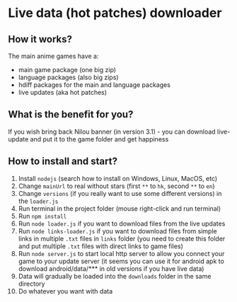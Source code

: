 # Live data (hot patches) downloader
## How it works?
The main anime games have a:
- main game package (one big zip)
- language packages (also big zips)
- hdiff packages for the main and language packages
- live updates (aka hot patches) 

## What is the benefit for you?
If you wish bring back Nilou banner (in version 3.1) - you can download live-update and put it to the game folder and get happiness

## How to install and start?
1) Install `nodejs` (search how to install on Windows, Linux, MacOS, etc)
2) Change `mainUrl` to real without stars (first `**` to `hk`, second `**` to `en`)
3) Change `versions` (if you really want to use some different versions) in the `loader.js`
4) Run terminal in the project folder (mouse right-click and run terminal)
5) Run `npm install`
6) Run `node loader.js` if you want to download files from the live updates
7) Run `node links-loader.js` if you want to download files from simple links in multiple `.txt` files in `links` folder (you need to create this folder and put multiple `.txt` files with direct links to game files)
8) Run `node server.js` to start local http server to allow you connect your game to your update server (it seems you can use it for android apk to download android/data/*** in old versions if you have live data)
9) Data will gradually be loaded into the `downloads` folder in the same directory
10) Do whatever you want with data
